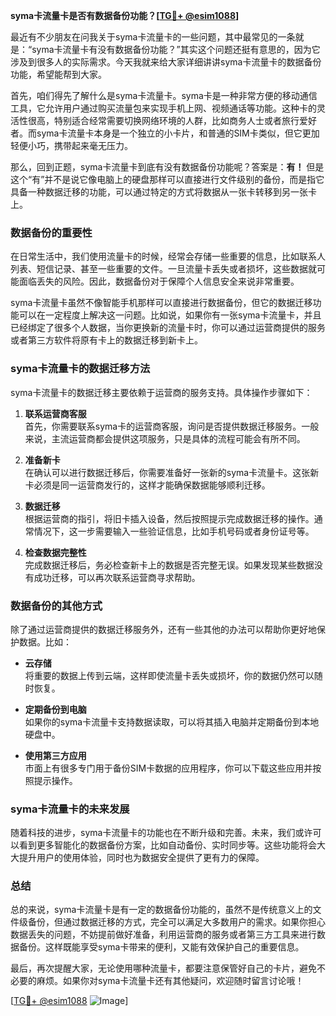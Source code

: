 **syma卡流量卡是否有数据备份功能？[[TG💪+ @esim1088](https://t.me/s/esim1088)]**

最近有不少朋友在问我关于syma卡流量卡的一些问题，其中最常见的一条就是：“syma卡流量卡有没有数据备份功能？”其实这个问题还挺有意思的，因为它涉及到很多人的实际需求。今天我就来给大家详细讲讲syma卡流量卡的数据备份功能，希望能帮到大家。

首先，咱们得先了解什么是syma卡流量卡。syma卡是一种非常方便的移动通信工具，它允许用户通过购买流量包来实现手机上网、视频通话等功能。这种卡的灵活性很高，特别适合经常需要切换网络环境的人群，比如商务人士或者旅行爱好者。而syma卡流量卡本身是一个独立的小卡片，和普通的SIM卡类似，但它更加轻便小巧，携带起来毫无压力。

那么，回到正题，syma卡流量卡到底有没有数据备份功能呢？答案是：**有！** 但是这个“有”并不是说它像电脑上的硬盘那样可以直接进行文件级别的备份，而是指它具备一种数据迁移的功能，可以通过特定的方式将数据从一张卡转移到另一张卡上。

### 数据备份的重要性

在日常生活中，我们使用流量卡的时候，经常会存储一些重要的信息，比如联系人列表、短信记录、甚至一些重要的文件。一旦流量卡丢失或者损坏，这些数据就可能面临丢失的风险。因此，数据备份对于保障个人信息安全来说非常重要。

syma卡流量卡虽然不像智能手机那样可以直接进行数据备份，但它的数据迁移功能可以在一定程度上解决这一问题。比如说，如果你有一张syma卡流量卡，并且已经绑定了很多个人数据，当你更换新的流量卡时，你可以通过运营商提供的服务或者第三方软件将原有卡上的数据迁移到新卡上。

### syma卡流量卡的数据迁移方法

syma卡流量卡的数据迁移主要依赖于运营商的服务支持。具体操作步骤如下：

1. **联系运营商客服**  
   首先，你需要联系syma卡的运营商客服，询问是否提供数据迁移服务。一般来说，主流运营商都会提供这项服务，只是具体的流程可能会有所不同。

2. **准备新卡**  
   在确认可以进行数据迁移后，你需要准备好一张新的syma卡流量卡。这张新卡必须是同一运营商发行的，这样才能确保数据能够顺利迁移。

3. **数据迁移**  
   根据运营商的指引，将旧卡插入设备，然后按照提示完成数据迁移的操作。通常情况下，这一步需要输入一些验证信息，比如手机号码或者身份证号等。

4. **检查数据完整性**  
   完成数据迁移后，务必检查新卡上的数据是否完整无误。如果发现某些数据没有成功迁移，可以再次联系运营商寻求帮助。

### 数据备份的其他方式

除了通过运营商提供的数据迁移服务外，还有一些其他的办法可以帮助你更好地保护数据。比如：

- **云存储**  
  将重要的数据上传到云端，这样即使流量卡丢失或损坏，你的数据仍然可以随时恢复。

- **定期备份到电脑**  
  如果你的syma卡流量卡支持数据读取，可以将其插入电脑并定期备份到本地硬盘中。

- **使用第三方应用**  
  市面上有很多专门用于备份SIM卡数据的应用程序，你可以下载这些应用并按照提示操作。

### syma卡流量卡的未来发展

随着科技的进步，syma卡流量卡的功能也在不断升级和完善。未来，我们或许可以看到更多智能化的数据备份方案，比如自动备份、实时同步等。这些功能将会大大提升用户的使用体验，同时也为数据安全提供了更有力的保障。

### 总结

总的来说，syma卡流量卡是有一定的数据备份功能的，虽然不是传统意义上的文件级备份，但通过数据迁移的方式，完全可以满足大多数用户的需求。如果你担心数据丢失的问题，不妨提前做好准备，利用运营商的服务或者第三方工具来进行数据备份。这样既能享受syma卡带来的便利，又能有效保护自己的重要信息。

最后，再次提醒大家，无论使用哪种流量卡，都要注意保管好自己的卡片，避免不必要的麻烦。如果你对syma卡流量卡还有其他疑问，欢迎随时留言讨论哦！

[[TG💪+ @esim1088](https://t.me/s/esim1088) ![Image](https://i.postimg.cc/4NQfJmqS/Snipaste-2025-05-13-00-14-12.png)]